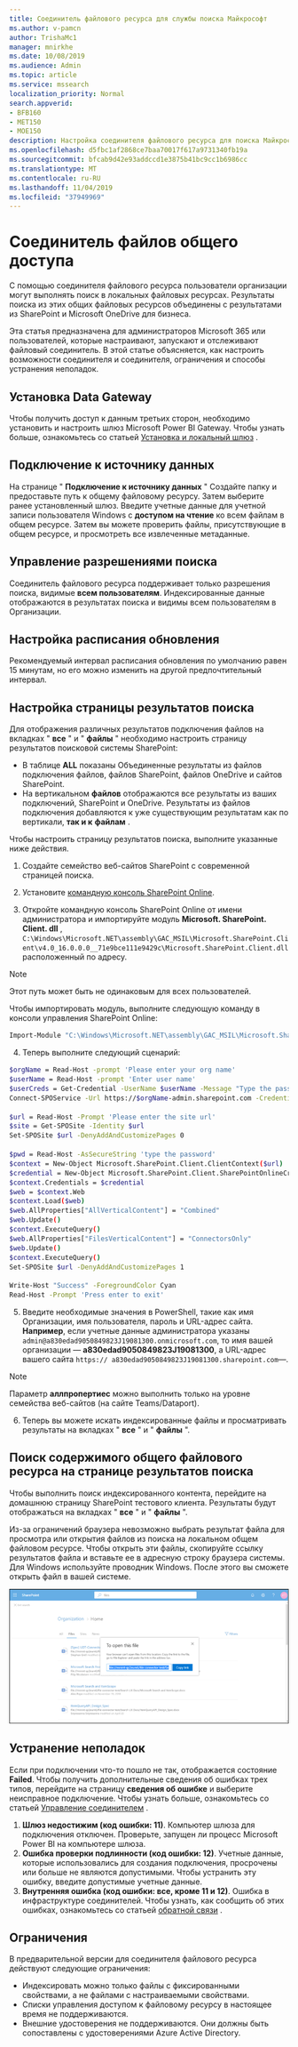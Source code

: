 ```yaml
---
title: Соединитель файлового ресурса для службы поиска Майкрософт
ms.author: v-pamcn
author: TrishaMc1
manager: mnirkhe
ms.date: 10/08/2019
ms.audience: Admin
ms.topic: article
ms.service: mssearch
localization_priority: Normal
search.appverid:
- BFB160
- MET150
- MOE150
description: Настройка соединителя файлового ресурса для поиска Майкрософт.
ms.openlocfilehash: d5fbc1af2868ce7baa70017f617a9731340fb19a
ms.sourcegitcommit: bfcab9d42e93addccd1e3875b41bc9cc1b6986cc
ms.translationtype: MT
ms.contentlocale: ru-RU
ms.lasthandoff: 11/04/2019
ms.locfileid: "37949969"
---
```

# <a name="file-share-connector"></a>Соединитель файлов общего доступа

С помощью соединителя файлового ресурса пользователи организации могут выполнять поиск в локальных файловых ресурсах. Результаты поиска из этих общих файловых ресурсов объединены с результатами из SharePoint и Microsoft OneDrive для бизнеса.

Эта статья предназначена для администраторов Microsoft 365 или пользователей, которые настраивают, запускают и отслеживают файловый соединитель. В этой статье объясняется, как настроить возможности соединителя и соединителя, ограничения и способы устранения неполадок.

## <a name="install-a-data-gateway"></a>Установка Data Gateway
Чтобы получить доступ к данным третьих сторон, необходимо установить и настроить шлюз Microsoft Power BI Gateway. Чтобы узнать больше, ознакомьтесь со статьей [Установка и локальный шлюз](https://docs.microsoft.com/data-integration/gateway/service-gateway-install) .  

## <a name="connect-to-a-data-source"></a>Подключение к источнику данных
На странице " **Подключение к источнику данных** " Создайте папку и предоставьте путь к общему файловому ресурсу. Затем выберите ранее установленный шлюз. Введите учетные данные для учетной записи пользователя Windows с **доступом на чтение** ко всем файлам в общем ресурсе. Затем вы можете проверить файлы, присутствующие в общем ресурсе, и просмотреть все извлеченные метаданные.

## <a name="manage-search-permissions"></a>Управление разрешениями поиска
Соединитель файлового ресурса поддерживает только разрешения поиска, видимые **всем пользователям**. Индексированные данные отображаются в результатах поиска и видимы всем пользователям в Организации.

## <a name="set-the-refresh-schedule"></a>Настройка расписания обновления
Рекомендуемый интервал расписания обновления по умолчанию равен 15 минутам, но его можно изменить на другой предпочтительный интервал.

## <a name="set-up-your-search-results-page"></a>Настройка страницы результатов поиска
Для отображения различных результатов подключения файлов на вкладках " **все** " и " **файлы** " необходимо настроить страницу результатов поисковой системы SharePoint:
- В таблице **ALL** показаны Объединенные результаты из файлов подключения файлов, файлов SharePoint, файлов OneDrive и сайтов SharePoint. 
- На вертикальном **файлов** отображаются все результаты из ваших подключений, SharePoint и OneDrive.
Результаты из файлов подключения добавляются к уже существующим результатам как по вертикали, **так и к** **файлам** .

Чтобы настроить страницу результатов поиска, выполните указанные ниже действия.
1. Создайте семейство веб-сайтов SharePoint с современной страницей поиска.

2. Установите [командную консоль SharePoint Online](https://www.microsoft.com/download/details.aspx?id=35588).

3. Откройте командную консоль SharePoint Online от имени администратора и импортируйте модуль **Microsoft. SharePoint. Client. dll** , `C:\Windows\Microsoft.NET\assembly\GAC_MSIL\Microsoft.SharePoint.Client\v4.0_16.0.0.0__71e9bce111e9429c\Microsoft.SharePoint.Client.dll`расположенный по адресу.

> [!NOTE]
> Этот путь может быть не одинаковым для всех пользователей.

Чтобы импортировать модуль, выполните следующую команду в консоли управления SharePoint Online:
```bash
Import-Module "C:\Windows\Microsoft.NET\assembly\GAC_MSIL\Microsoft.SharePoint.Client\v4.0_16.0.0.0__71e9bce111e9429c\Microsoft.SharePoint.Client.dll" 
```

4. Теперь выполните следующий сценарий:
```bash
$orgName = Read-Host -prompt 'Please enter your org name'
$userName = Read-Host -prompt 'Enter user name'
$userCreds = Get-Credential -UserName $userName -Message "Type the password"
Connect-SPOService -Url https://$orgName-admin.sharepoint.com -Credential $userCreds

$url = Read-Host -Prompt 'Please enter the site url'
$site = Get-SPOSite -Identity $url
Set-SPOSite $url -DenyAddAndCustomizePages 0

$pwd = Read-Host -AsSecureString 'type the password'
$context = New-Object Microsoft.SharePoint.Client.ClientContext($url)
$credential = New-Object Microsoft.SharePoint.Client.SharePointOnlineCredentials($userName, $pwd)
$context.Credentials = $credential
$web = $context.Web
$context.Load($web)
$web.AllProperties["AllVerticalContent"] = "Combined"
$web.Update()
$context.ExecuteQuery()
$web.AllProperties["FilesVerticalContent"] = "ConnectorsOnly"
$web.Update()
$context.ExecuteQuery()
Set-SPOSite $url -DenyAddAndCustomizePages 1

Write-Host "Success" -ForegroundColor Cyan
Read-Host -Prompt 'Press enter to exit'
```

5. Введите необходимые значения в PowerShell, такие как имя Организации, имя пользователя, пароль и URL-адрес сайта. **Например**, если учетные данные администратора указаны `admin@a830edad9050849823J19081300.onmicrosoft.com`, то имя вашей организации — **a830edad9050849823J19081300**, а URL-адрес вашего сайта `https:// a830edad9050849823J19081300.sharepoint.com`—.

> [!NOTE]
> Параметр **аллпропертиес** можно выполнить только на уровне семейства веб-сайтов (на сайте Teams/Dataport).

6. Теперь вы можете искать индексированные файлы и просматривать результаты на вкладках " **все** " и " **файлы** ".

## <a name="search-for-file-share-content-in-the-search-results-page"></a>Поиск содержимого общего файлового ресурса на странице результатов поиска
Чтобы выполнить поиск индексированного контента, перейдите на домашнюю страницу SharePoint тестового клиента. Результаты будут отображаться на вкладках " **все** " и " **файлы** ".

Из-за ограничений браузера невозможно выбрать результат файла для просмотра или открытия файлов из поиска на локальном общем файловом ресурсе. Чтобы открыть эти файлы, скопируйте ссылку результатов файла и вставьте ее в адресную строку браузера системы. Для Windows используйте проводник Windows. После этого вы сможете открыть файл в вашей системе.

![Поиск SharePoint с открытым диалоговым окном "Копировать ссылку".](media/fileshare-search.png)

## <a name="troubleshooting"></a>Устранение неполадок
Если при подключении что-то пошло не так, отображается состояние **Failed**. Чтобы получить дополнительные сведения об ошибках трех типов, перейдите на страницу **сведения об ошибке** и выберите неисправное подключение. Чтобы узнать больше, ознакомьтесь со статьей [Управление соединителем](manage-connector.md) .
1. **Шлюз недостижим (код ошибки: 11)**. Компьютер шлюза для подключения отключен. Проверьте, запущен ли процесс Microsoft Power BI на компьютере шлюза.
2. **Ошибка проверки подлинности (код ошибки: 12)**. Учетные данные, которые использовались для создания подключения, просрочены или больше не являются допустимыми. Чтобы устранить эту ошибку, введите допустимые учетные данные.
3. **Внутренняя ошибка (код ошибки: все, кроме 11 и 12)**. Ошибка в инфраструктуре соединителей. Чтобы узнать, как сообщить об этих ошибках, ознакомьтесь со статьей [обратной связи](connectors-feedback.md) .

## <a name="limitations"></a>Ограничения
В предварительной версии для соединителя файлового ресурса действуют следующие ограничения:
* Индексировать можно только файлы с фиксированными свойствами, а не файлами с настраиваемыми свойствами.
* Списки управления доступом к файловому ресурсу в настоящее время не поддерживаются.
* Внешние удостоверения не поддерживаются. Они должны быть сопоставлены с удостоверениями Azure Active Directory.